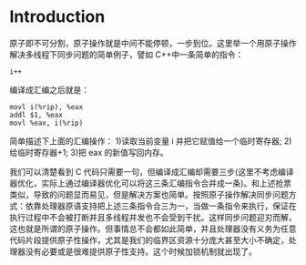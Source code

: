 # Introduction

原子即不可分割，原子操作就是中间不能停顿，一步到位。这里举一个用原子操作解决多线程下同步问题的简单例子，譬如 C++中一条简单的指令：

```
i++
```

编译成汇编之后就是：

```
movl i(%rip), %eax
addl $1, %eax
movl %eax, i(%rip)
```

简单描述下上面的汇编操作： 1)读取当前变量 i 并把它赋值给一个临时寄存器; 2)给临时寄存器+1; 3)把 eax 的新值写回内存。

我们可以清楚看到 C 代码只需要一句，但编译成汇编却需要三步(这里不考虑编译器优化，实际上通过编译器优化可以将这三条汇编指令合并成一条)。和上述抢票 类似，导致的问题显而易见，但是解决方案也简单。按照原子操作解决同步问题方式：依靠处理器原语支持把上述三条指令合三为一，当做一条指令来执行，保证在 执行过程中不会被打断并且多线程并发也不会受到干扰。这样同步问题迎刃而解，这也就是所谓的原子操作。但事情总不会都如此简单，并且处理器没有义务为任意 代码片段提供原子性操作，尤其是我们的临界区资源十分庞大甚至大小不确定，处理器没有必要或是很难提供原子性支持。这个时候加锁机制就出现了。
